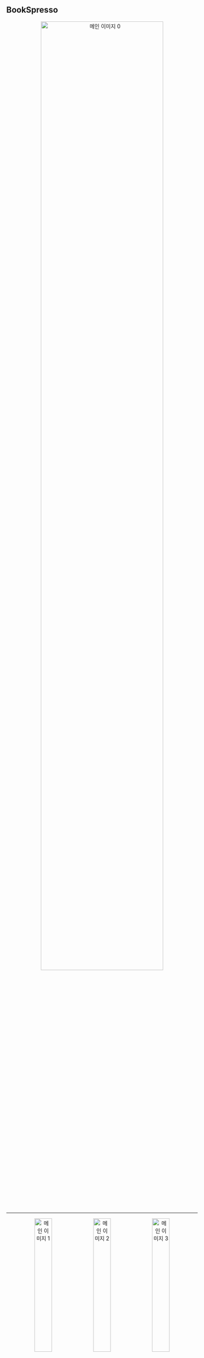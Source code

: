 ## BookSpresso
<p align="center">
  <img src="/image/0.png" width="80%" alt="메인 이미지 0" />
</p>

---

<p align="center">
  <img src="/image/1.jpg" width="30%" alt="메인 이미지 1" />
  <img src="/image/2.jpg" width="30%" alt="메인 이미지 2" />
  <img src="/image/3.jpg" width="30%" alt="메인 이미지 3" />
</p>

### 1)프로젝트 개

- **프로젝트 명 :** BookSpresso  
- **기간 :** 2025.05.23 ~ 2025.05.27 (5일)  
- **팀 구성 :** 2인 팀 프로젝트 – *김민준(백엔드, 안드로이드), 송정현(안드로이드)*

**북스프레소**는 룸 형태의 북카페에서 사용할 수 있는 모바일 애플리케이션으로,  
사용자가 방 안에서 책을 읽으며 **움직이지 않고 음료 및 디저트를 주문**하고,  
**NFC 태그를 통해 책을 간편하게 대여·반납**할 수 있도록 설계된 스마트 서비스입니다.

---

### 2. 기획 의도 / 배경

기존 북카페에서는 책 대여 및 음식 주문이 번거롭고, 관리 측면에서도 효율이 떨어지는 점이 있었습니다.  
저희는 이를 **디지털화하여 고객 편의성과 운영 효율을 동시에 향상시키는 것**을 목표로 프로젝트를 기획했습니다.

---

### 3. 주요 기술 스택

- **Frontend**: Android (Kotlin)  
- **Backend**: Spring Boot, Spring Security, JWT, OAuth 2.0  
- **Database**: MariaDB  
- **File Storage**: Firebase (이미지 저장)  
- **Deployment**: Cloudtype  
- **결제 연동**: 카카오페이 API  
- **하드웨어 연동**: NFC 태그 인식  

---

### 4. 아키텍처

> (아키텍처 이미지 자리 - 필요 시 아래처럼 이미지 삽입)

<p align="center">
  <img src="/image/architecture.png" width="80%" alt="아키텍처" />
</p>

---

### 5. DB 테이블 / 트리거

#### 📊 테이블 요약

| 테이블명 | 주요 컬럼 | 설명 | 제약조건 / 키 |
| --- | --- | --- | --- |
| `t_user` | `id`, `name`, `email`, `role`, `provider` | 사용자 정보 | `PK(id)`, `UNIQUE(email)` |
| `t_product` | `id`, `name`, `type`, `price`, `img` | 음료 및 디저트 | `PK(id)` |
| `t_order` | `o_id`, `user_id`, `order_time`, `completed` | 주문 정보 | `PK(o_id)`, `FK(user_id → t_user.id)` |
| `t_order_detail` | `d_id`, `order_id`, `product_id`, `quantity` | 주문 상세 | `PK(d_id)`, `FK(order_id → t_order.o_id)`, `FK(product_id → t_product.id)` |
| `payment` | `id`, `tid`, `user_id`, `order_id`, `item_name`, `total_amount`, `status` | 결제 내역 | `PK(id)`, `UNIQUE(tid)` |
| `t_book` | `isbn`, `title`, `author`, `status`, `img` | 책 정보 | `PK(isbn)` |
| `t_book_rental` | `rental_id`, `user_id`, `isbn`, `rental_date`, `due_date`, `status`, `fee` | 대여 내역 | `PK(rental_id)`, `FK(user_id → t_user.id)`, `FK(isbn → t_book.isbn)` |
| `t_book_recommendation` | `recommendation_id`, `isbn`, `drink_id`, `dessert_id`, `reason` | 책 + 음료 + 디저트 추천 | `PK(recommendation_id)`, `FK(isbn → t_book)`, `FK(drink_id/dessert_id → t_product.id)` |

---

#### 🔁 트리거 요약

| 트리거명 | 시점 | 대상 테이블 | 동작 | 조건 |
| --- | --- | --- | --- | --- |
| `trg_update_book_status_after_rental` | AFTER INSERT | `t_book_rental` | 책 `status = 'borrowed'` 변경 | 항상 실행 |
| `trg_after_return` | AFTER UPDATE | `t_book_rental` | 책 `status = 'available'` 변경 | `NEW.status IN ('returned', 'overdueReturned')` |

---

### 6. 주요 기능

- **📚 NFC 기반 책 대여·반납 시스템**  
  스마트폰을 책에 태그하면 자동으로 대여/반납 처리  

- **💳 카카오페이 간편 결제**  
  음료 및 디저트는 카카오페이를 통해 결제  

- **🔐 Spring Security + JWT 인증/인가**  
  JWT 토큰 발급, 사용자 권한 기반 접근 제어  
  관리자 기능도 별도 권한 분리  

- **🔗 OAuth 2.0 로그인 연동 (Google)**  
  이메일 및 SNS 로그인으로 간편 가입  

- **🤖 AI 기반 책 & 음료/디저트 추천 시스템 (GPT API)**  
  - 현재 보유 목록 기반 추천  
  - 추천 이유 포함  
  - Spring 스케줄러로 30분마다 갱신  

- **🛠 관리자 페이지 기능**  
  주문 수락/거절 처리 등 관리 기능

---

### 7. 본인의 역할 및 기여

#### ✅ 백엔드
- REST API 및 DB 설계
- Spring Security + JWT 인증/인가
- Google OAuth 로그인 연동
- NFC 태그 기반 대여/반납 처리
- 카카오페이 결제 연동
- GPT API 연동 및 추천 시스템
- Cloudtype 배포

#### ✅ 프론트엔드
- Lottie 로딩화면 구현
- 관리자/마이페이지 기능 구현
- JWT 기반 자동 로그인 (SharedPreferences 사용)
- OAuth 로그인 연동

---

### 8. 트러블슈팅

#### ❗ 문제 상황

카카오페이 결제 완료 후 앱에서 결과를 처리하지 못하는 문제 발생

#### 🔍 원인 분석

- 외부 브라우저(WebView) 기반 결제
- 결제 후 리다이렉트 URL 필요
- 서버로 자동 결과 전달 안됨

#### 🛠 해결 방법

- 서버 로직 수정 없이  
  **앱에서 리턴된 URL을 WebView로 다시 열어 흐름 마무리**

#### ✅ 결과 및 개선

- 빠른 구현 가능  
- 사용자 UX 흐름은 다소 어색  
- 이후 OAuth 연동 시 Intent 활용으로 개선  
- 리다이렉트 흐름 및 WebView 처리에 대한 깊은 이해 확보

---

### 9. 회고

이번 프로젝트를 통해 안드로이드 개발을 처음으로 경험했습니다.  
다양한 환경에서 번갈아 작업하며 개발 환경 설정의 비효율을 체감했고, 이를 통해 Docker 등 환경 컨테이너 도구의 필요성을 절감하게 되었습니다.  
다음 프로젝트부터는 Docker를 도입해 보다 일관된 개발 환경을 구축할 계획입니다.
